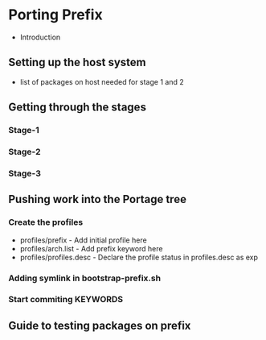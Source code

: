# Porting Prefix
- Introduction

## Setting up the host system
- list of packages on host needed for stage 1 and 2

## Getting through the stages

### Stage-1
### Stage-2
### Stage-3

## Pushing work into the Portage tree

### Create the profiles
- profiles/prefix - Add initial profile here
- profiles/arch.list - Add prefix keyword here
- profiles/profiles.desc - Declare the profile status in profiles.desc as exp


### Adding symlink in bootstrap-prefix.sh

### Start commiting KEYWORDS

## Guide to testing packages on prefix
